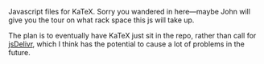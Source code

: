Javascript files for KaTeX. Sorry you wandered in here—maybe John will give you
the tour on what rack space this js will take up.

The plan is to eventually have KaTeX just sit in the repo, rather than call for
[jsDelivr][jsd], which I think has the potential to cause a lot of problems in
the future.


[jsd]: https://www.jsdelivr.com/
